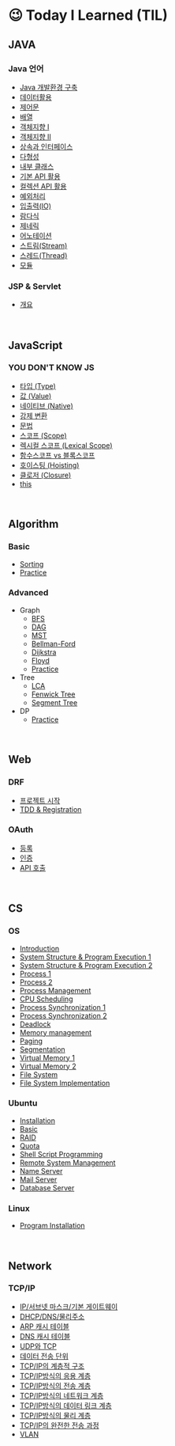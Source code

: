 # &#128521; Today I Learned (TIL) 



## JAVA

### Java 언어

- [Java 개발환경 구축](./Java/JAVA%20%EC%86%8C%EA%B0%9C%20%EB%B0%8F%20%EA%B0%9C%EB%B0%9C%20%ED%99%98%EA%B2%BD%20%EA%B5%AC%EC%B6%95.m)
- [데이터활용](./Java/데이터%20활용.md)
- [제어문](./Java/제어문.md)
- [배열](./Java/배열.md)
- [객체지향 I](./Java/객체지향.md)
- [객체지향 II](./Java/객체지향2.md)
- [상속과 인터페이스](./Java/상속과%20인터페이스.md)
- [다형성](./Java/다형성.md)
- [내부 클래스](./Java/내부%20클래스.md)
- [기본 API 활용](./Java/%EA%B8%B0%EB%B3%B8API%ED%99%9C%EC%9A%A9.md)
- [컬렉션 API 활용](./Java/%EC%BB%AC%EB%A0%89%EC%85%98API.md)
- [예외처리](./Java/%EC%98%88%EC%99%B8%EC%B2%98%EB%A6%AC.md)
- [입출력(IO)](./Java/%EC%9E%85%EC%B6%9C%EB%A0%A5(IO).md)
- [람다식](./Java/%EB%9E%8C%EB%8B%A4%EC%8B%9D.md)
- [제네릭](./Java/%EC%A0%9C%EB%84%A4%EB%A6%AD.md)
- [어노테이션](./Java/%EC%96%B4%EB%85%B8%ED%85%8C%EC%9D%B4%EC%85%98.md)
- [스트림(Stream)](./Java/%EC%8A%A4%ED%8A%B8%EB%A6%BC.md)
- [스레드(Thread)](./Java/%EC%8A%A4%EB%A0%88%EB%93%9C.md)
- [모듈](./Java/%EB%AA%A8%EB%93%88.md)

### JSP & Servlet

- [개요](./JSP%26Servlet/00_intro.md)



<br />

## JavaScript

### YOU DON'T KNOW JS

- [타입 (Type)](JS/01_type.md)
- [값 (Value)](JS/02_value.md)
- [네이티브 (Native)](JS/03_native.md)
- [강제 변환](JS/04_type_coersion.md)
- [문법](JS/05_Grammar.md)
- [스코프 (Scope)](JS/06_Scope.md)
- [렉시컬 스코프 (Lexical Scope)](JS/07_Lexical_Scope.md)
- [함수스코프 vs 블록스코프](JS/08_Scopes.md)
- [호이스팅 (Hoisting)](JS/09_Hoisting.md)
- [클로저 (Closure)](JS/10_Closure.md)
- [this](JS/11_this.md)


<br />

## Algorithm

### Basic

- [Sorting](./Algorithm/Basic/Sorting)
- [Practice](./Algorithm/Basic/Practice)

### Advanced

- Graph
  - [BFS](Algorithm/Advanced/Graph/BFS)
  - [DAG](Algorithm/Advanced/Graph/DAG)
  - [MST](Algorithm/Advanced/Graph/MST)
  - [Bellman-Ford](Algorithm/Advanced/Graph/Bellman-Ford)
  - [Dijkstra](Algorithm/Advanced/Graph/Dijkstra)
  - [Floyd](Algorithm/Advanced/Graph/Floyd)
  - [Practice](Algorithm/Advanced/Graph/Practice)
- Tree
  - [LCA](Algorithm/Advanced/Tree/LCA)
  - [Fenwick Tree](Algorithm/Advanced/Tree/Fenwick_Tree)
  - [Segment Tree](Algorithm/Advanced/Tree/Segment_Tree)
- DP
  - [Practice](Algorithm/Advanced/DP)


<br />

## Web

### DRF
- [프로젝트 시작](DRF/00_Starting_project.md)
- [TDD & Registration](DRF/01_Token_registration.md)

### OAuth

- [등록](OAuth/01_역할_및_등록.md)
- [인증](OAuth/02_인증.md)
- [API 호출](OAuth/03_API_호출.md)


<br />

## CS

### OS

- [Introduction](./OS/01_introduction.md)
- [System Structure & Program Execution 1](./OS/02_system_structure_&_program_execution_1.md)
- [System Structure & Program Execution 2](./OS/03_system_structure_&_program_execution_2.md)
- [Process 1](./OS/04_process_1.md)
- [Process 2](./OS/05_process_2.md)
- [Process Management](./OS/06_Process_management.md)
- [CPU Scheduling](./OS/07_CPU_scheduling.md)
- [Process Synchronization 1](./OS/08_Process_Synchronization_1.md)
- [Process Synchronization 2](./OS/09_Process_Synchronization_2.md)
- [Deadlock](./OS/10_Deadlock.md)
- [Memory management](./OS/11_Memory_management.md)
- [Paging](OS/12_Paging.md)
- [Segmentation](OS/13_Segmentation.md)
- [Virtual Memory 1](OS/14_Virtual_memory_1.md)
- [Virtual Memory 2](OS/15_Virtual_memory_2.md)
- [File System](OS/16_File_system.md)
- [File System Implementation](OS/17_File_system_implementaion.md)

### Ubuntu

- [Installation](Ubuntu/00_installation.md)
- [Basic](Ubuntu/01_basic.md)
- [RAID](Ubuntu/02_raid.md)
- [Quota](Ubuntu/03_quota.md)
- [Shell Script Programming](Ubuntu/04_shell_scripting.md)
- [Remote System Management](Ubuntu/05_remote_system_management.md)
- [Name Server](Ubuntu/06_name_server.md)
- [Mail Server](Ubuntu/07_mail_server.md)
- [Database Server](Ubuntu/08_database_server.md)

### Linux

- [Program Installation](./Linux/##_instrallation.md)

<br />

## Network

### TCP/IP

- [IP/서브넷 마스크/기본 게이트웨이](./TCP-IP/01_IP_subnet_gateway.md)
- [DHCP/DNS/물리주소](./TCP-IP/02_DHCP_DNS_MAC.md)
- [ARP 캐시 테이블](./TCP-IP/03_ARP_cache_table.md)
- [DNS 캐시 테이블](./TCP-IP/04_DNS_cache_table.md)
- [UDP와 TCP](./TCP-IP/05_UDP_TCP.md)
- [데이터 전송 단위](./TCP-IP/06_data_transfer_unit.md)
- [TCP/IP의 계층적 구조](./TCP-IP/07_section_of_TCP_IP.md)
- [TCP/IP방식의 응용 계층](./TCP-IP/08_App_section_of_TCP_IP.md)
- [TCP/IP방식의 전송 계층](./TCP-IP/09_transfer_section_of_TCP_IP.md)
- [TCP/IP방식의 네트워크 계층](./TCP-IP/10_network_section_of_TCP_IP.md)
- [TCP/IP방식의 데이터 링크 계층](./TCP-IP/11_datalink_section_of_TCP_IP.md)
- [TCP/IP방식의 물리 계층](./TCP-IP/12_physic_section_of_TCP_IP.md)
- [TCP/IP의 완전한 전송 과정](./TCP-IP/13_full_sending_of_TCP_IP.md)
- [VLAN](./TCP-IP/14_VLAN.md)